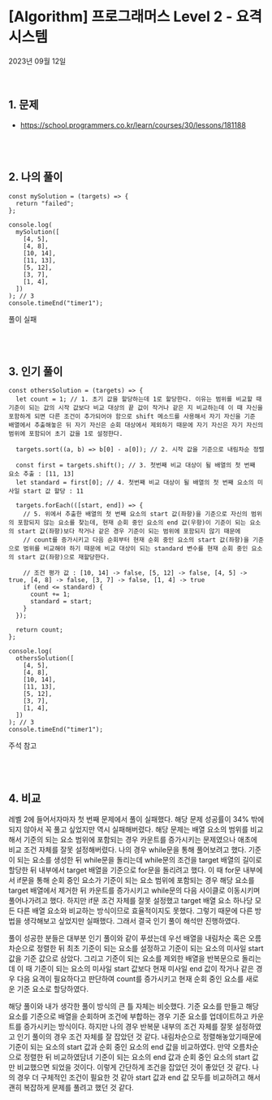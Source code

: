 # [Algorithm] 프로그래머스 Level 2 - 요격 시스템

2023년 09월 12일

<br>

## 1. 문제

- https://school.programmers.co.kr/learn/courses/30/lessons/181188

<br>
<br>

## 2. 나의 풀이

```tsx
const mySolution = (targets) => {
  return "failed";
};

console.log(
  mySolution([
    [4, 5],
    [4, 8],
    [10, 14],
    [11, 13],
    [5, 12],
    [3, 7],
    [1, 4],
  ])
); // 3
console.timeEnd("timer1");
```

풀이 실패

<br>
<br>

## 3. 인기 풀이

```tsx
const othersSolution = (targets) => {
  let count = 1; // 1. 초기 값을 할당하는데 1로 할당한다. 이유는 범위를 비교할 때 기준이 되는 값의 시작 값보다 비교 대상의 끝 값이 작거나 같은 지 비교하는데 이 때 자신을 포함하게 되면 다른 조건이 추가되어야 함으로 shift 메소드를 사용해서 자기 자신을 기준 배열에서 추출해놓은 뒤 자기 자신은 순회 대상에서 제외하기 때문에 자기 자신은 자기 자신의 범위에 포함되어 초기 값을 1로 설정한다.

  targets.sort((a, b) => b[0] - a[0]); // 2. 시작 값을 기준으로 내림차순 정렬

  const first = targets.shift(); // 3. 첫번째 비교 대상이 될 배열의 첫 번째 요소 추출 : [11, 13]
  let standard = first[0]; // 4. 첫번째 비교 대상이 될 배열의 첫 번째 요소의 미사일 start 값 할당 : 11

  targets.forEach(([start, end]) => {
    // 5. 위에서 추출한 배열의 첫 번째 요소의 start 값(좌항)을 기준으로 자신의 범위의 포함되지 않는 요소를 찾는데, 현재 순회 중인 요소의 end 값(우항)이 기준이 되는 요소의 start 값(좌항)보다 작거나 같은 경우 기준이 되는 범위에 포함되지 않기 때문에
    // count를 증가시키고 다음 순회부터 현재 순회 중인 요소의 start 값(좌항)을 기준으로 범위를 비교해야 하기 때문에 비교 대상이 되는 standard 변수를 현재 순회 중인 요소의 start 값(좌항)으로 재할당한다.

    // 조건 평가 값 : [10, 14] -> false, [5, 12] -> false, [4, 5] -> true, [4, 8] -> false, [3, 7] -> false, [1, 4] -> true
    if (end <= standard) {
      count += 1;
      standard = start;
    }
  });

  return count;
};

console.log(
  othersSolution([
    [4, 5],
    [4, 8],
    [10, 14],
    [11, 13],
    [5, 12],
    [3, 7],
    [1, 4],
  ])
); // 3
console.timeEnd("timer1");
```

주석 참고

<br>
<br>

## 4. 비교

레벨 2에 들어서자마자 첫 번째 문제에서 풀이 실패했다. 해당 문제 성공률이 34% 밖에 되지 않아서 꼭 풀고 싶었지만 역시 실패해버렸다. 해당 문제는 배열 요소의 범위를 비교해서 기준의 되는 요소 범위에 포함되는 경우 카운트를 증가시키는 문제였으나 애초에 비교 조건 자체를 잘못 설정해버렸다. 나의 경우 while문을 통해 풀어보려고 했다. 기준이 되는 요소를 생성한 뒤 while문을 돌리는데 while문의 조건을 target 배열의 길이로 할당한 뒤 내부에서 target 배열을 기준으로 for문을 돌리려고 했다. 이 때 for문 내부에서 if문을 통해 순회 중인 요소가 기준이 되는 요소 범위에 포함되는 경우 해당 요소를 target 배열에서 제거한 뒤 카운트를 증가시키고 while문의 다음 사이클로 이동시키며 풀어나가려고 했다. 하지만 if문 조건 자체를 잘못 설정했고 target 배열 요소 하나당 모든 다른 배열 요소와 비교하는 방식이므로 효율적이지도 못했다. 그렇기 때문에 다른 방법을 생각해보고 싶었지만 실패했다. 그래서 결국 인기 풀이 해석만 진행하였다.

풀이 성공한 분들은 대부분 인기 풀이와 같이 푸셨는데 우선 배열을 내림차순 혹은 오름차순으로 정렬한 뒤 최초 기준이 되는 요소를 설정하고 기준이 되는 요소의 미사일 start 값을 기준 값으로 삼았다. 그리고 기준이 되는 요소를 제외한 배열을 반복문으로 돌리는데 이 때 기준이 되는 요소의 미사일 start 값보다 현재 미사일 end 값이 작거나 같은 경우 다음 요격이 필요하다고 판단하여 count를 증가시키고 현재 순회 중인 요소를 새로운 기준 요소로 할당하였다.

해당 풀이와 내가 생각한 풀이 방식의 큰 틀 자체는 비슷했다. 기준 요소를 만들고 해당 요소를 기준으로 배열을 순회하며 조건에 부합하는 경우 기준 요소를 업데이트하고 카운트를 증가시키는 방식이다. 하지만 나의 경우 반복문 내부의 조건 자체를 잘못 설정하였고 인기 풀이의 경우 조건 자체를 잘 잡았던 것 같다. 내림차순으로 정렬해놓았기때문에 기준이 되는 요소의 start 값과 순회 중인 요소의 end 값을 비교하였다. 만약 오름차순으로 정렬한 뒤 비교하였담녀 기준이 되는 요소의 end 값과 순회 중인 요소의 start 값만 비교했으면 되었을 것이다. 이렇게 간단하게 조건을 잡았던 것이 좋았던 것 같다. 나의 경우 더 구체적인 조건이 필요한 것 같아 start 값과 end 값 모두를 비교하려고 해서 괜히 복잡하게 문제를 풀려고 했던 것 같다.

<br>
